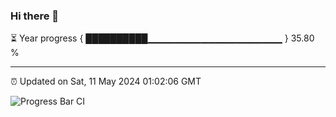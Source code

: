 ### Hi there 👋

⏳ Year progress { ██████████▁▁▁▁▁▁▁▁▁▁▁▁▁▁▁▁▁▁▁▁ } 35.80 %

---

⏰ Updated on Sat, 11 May 2024 01:02:06 GMT

![Progress Bar CI](https://github.com/liununu/liununu/workflows/Progress%20Bar%20CI/badge.svg)
